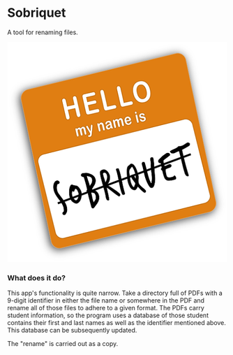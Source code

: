 # Sobriquet
A tool for renaming files.

![alt text](images/logo.png)

### What does it do?

This app's functionality is quite narrow. Take a directory full of PDFs with a 9-digit identifier in either
the file name or somewhere in the PDF and rename all of those files to adhere to a given format. The PDFs
carry student information, so the program uses a database of those student contains their first and last names
as well as the identifier mentioned above. This database can be subsequently updated.

The "rename" is carried out as a copy.
